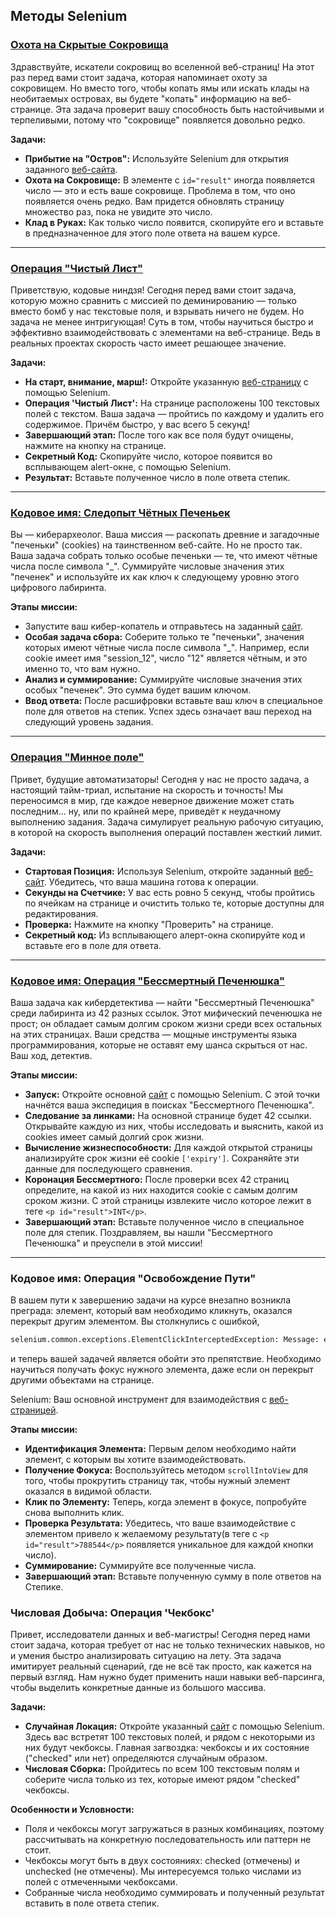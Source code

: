 ## Методы Selenium

### [Охота на Скрытые Сокровища](https://github.com/vypiemzalyubov/qa-automation/blob/main/Selenium/Selenium%20Python/2.%20Selenium%20methods/task_1.py)

Здравствуйте, искатели сокровищ во вселенной веб-страниц! На этот раз перед вами стоит задача, которая напоминает охоту за сокровищем. Но вместо того, чтобы копать ямы или искать клады на необитаемых островах, вы будете "копать" информацию на веб-странице. Эта задача проверит вашу способность быть настойчивыми и терпеливыми, потому что "сокровище" появляется довольно редко.

**Задачи:**
- **Прибытие на "Остров":** Используйте Selenium для открытия заданного [веб-сайта](https://parsinger.ru/methods/1/index.html).
- **Охота на Сокровище:** В элементе с `id="result"` иногда появляется число — это и есть ваше сокровище. Проблема в том, что оно появляется очень редко. Вам придется обновлять страницу множество раз, пока не увидите это число.
- **Клад в Руках:** Как только число появится, скопируйте его и вставьте в предназначенное для этого поле ответа на вашем курсе.

---

### [Операция "Чистый Лист"](https://github.com/vypiemzalyubov/qa-automation/blob/main/Selenium/Selenium%20Python/2.%20Selenium%20methods/task_2.py)

Приветствую, кодовые ниндзя! Сегодня перед вами стоит задача, которую можно сравнить с миссией по деминированию — только вместо бомб у нас текстовые поля, и взрывать ничего не будем. Но задача не менее интригующая! Суть в том, чтобы научиться быстро и эффективно взаимодействовать с элементами на веб-странице. Ведь в реальных проектах скорость часто имеет решающее значение.

**Задачи:**
- **На старт, внимание, марш!:** Откройте указанную [веб-страницу](https://parsinger.ru/selenium/5.5/1/1.html) с помощью Selenium. 
- **Операция 'Чистый Лист':** На странице расположены 100 текстовых полей с текстом. Ваша задача — пройтись по каждому и удалить его содержимое. Причём быстро, у вас всего 5 секунд!
- **Завершающий этап:** После того как все поля будут очищены, нажмите на кнопку на странице.
- **Секретный Код:** Скопируйте число, которое появится во всплывающем alert-окне, с помощью Selenium.
- **Результат:** Вставьте полученное число в поле ответа степик.

---

### [Кодовое имя: Следопыт Чётных Печеньек](https://github.com/vypiemzalyubov/qa-automation/blob/main/Selenium/Selenium%20Python/2.%20Selenium%20methods/task_3.py)

Вы — киберархеолог. Ваша миссия — раскопать древние и загадочные "печеньки" (cookies) на таинственном веб-сайте. Но не просто так. Ваша задача собрать только особые печеньки — те, что имеют чётные числа после символа "_". Суммируйте числовые значения этих "печенек" и используйте их как ключ к следующему уровню этого цифрового лабиринта.

**Этапы миссии:**
- Запустите ваш кибер-копатель и отправьтесь на заданный [сайт](https://parsinger.ru/methods/3/index.html).
- **Особая задача сбора:** Соберите только те "печеньки", значения которых имеют чётные числа после символа "_". Например, если cookie имеет имя "session_12", число "12" является чётным, и это именно то, что вам нужно.
- **Анализ и суммирование:** Суммируйте числовые значения этих особых "печенек". Это сумма будет вашим ключом.
- **Ввод ответа:** После расшифровки вставьте ваш ключ в специальное поле для ответов на степик. Успех здесь означает ваш переход на следующий уровень задания.

---

### [Операция "Минное поле"](https://github.com/vypiemzalyubov/qa-automation/blob/main/Selenium/Selenium%20Python/2.%20Selenium%20methods/task_4.py)

Привет, будущие автоматизаторы! Сегодня у нас не просто задача, а настоящий тайм-триал, испытание на скорость и точность! Мы переносимся в мир, где каждое неверное движение может стать последним... ну, или по крайней мере, приведёт к неудачному выполнению задания. Задача симулирует реальную рабочую ситуацию, в которой на скорость выполнения операций поставлен жесткий лимит.

**Задачи:**
- **Стартовая Позиция:** Используя Selenium, откройте заданный [веб-сайт](https://parsinger.ru/selenium/5.5/2/1.html). Убедитесь, что ваша машина готова к операции.
- **Секунды на Счетчике:** У вас есть ровно 5 секунд, чтобы пройтись по ячейкам на странице и очистить только те, которые доступны для редактирования.
- **Проверка:** Нажмите на кнопку "Проверить" на странице.
- **Секретный код:** Из всплывающего алерт-окна скопируйте код и вставьте его в поле для ответа.

---

### [ Кодовое имя: Операция "Бессмертный Печенюшка"](https://github.com/vypiemzalyubov/qa-automation/blob/main/Selenium/Selenium%20Python/2.%20Selenium%20methods/task_5.py)

Ваша задача как кибердетектива — найти "Бессмертный Печенюшка" среди лабиринта из 42 разных ссылок. Этот мифический печенюшка не прост; он обладает самым долгим сроком жизни среди всех остальных на этих страницах. Ваши средства — мощные инструменты языка программирования, которые не оставят ему шанса скрыться от нас. Ваш ход, детектив.

**Этапы миссии:**
- **Запуск:** Откройте основной [сайт](https://parsinger.ru/methods/5/index.html) с помощью Selenium. С этой точки начнётся ваша экспедиция в поисках "Бессмертного Печенюшка".
- **Следование за линками:** На основной странице будет 42 ссылки. Открывайте каждую из них, чтобы исследовать и выяснить, какой из cookies имеет самый долгий срок жизни.
- **Вычисление жизнеспособности:** Для каждой открытой страницы анализируйте срок жизни её cookie `['expiry']`. Сохраняйте эти данные для последующего сравнения.
- **Коронация Бессмертного:** После проверки всех 42 страниц определите, на какой из них находится cookie с самым долгим сроком жизни. С этой страницы извлеките число которое лежит в  теге `<p id="result">INT</p>`.
- **Завершающий этап:** Вставьте полученное число в специальное поле для степик. Поздравляем, вы нашли "Бессмертного Печенюшка" и преуспели в этой миссии!

---

### Кодовое имя: Операция "Освобождение Пути"

В вашем пути к завершению задачи на курсе внезапно возникла преграда: элемент, который вам необходимо кликнуть, оказался перекрыт другим элементом. Вы столкнулись с ошибкой,
```python
selenium.common.exceptions.ElementClickInterceptedException: Message: element click intercepted: Element <button class="btn" onclick="clicks()">...</button> is not clickable at point (135, 179). Other element would receive the click: <div class="block2"></div>
```
и теперь вашей задачей является обойти это препятствие. Необходимо научиться получать фокус нужного элемента, даже если он перекрыт другими объектами на странице.

Selenium: Ваш основной инструмент для взаимодействия с [веб-страницей](https://parsinger.ru/scroll/4/index.html).

**Этапы миссии:**
- **Идентификация Элемента:** Первым делом необходимо найти элемент, с которым вы хотите взаимодействовать.
- **Получение Фокуса:** Воспользуйтесь методом `scrollIntoView` для того, чтобы прокрутить страницу так, чтобы нужный элемент оказался в видимой области.
- **Клик по Элементу:** Теперь, когда элемент в фокусе, попробуйте снова выполнить клик.
- **Проверка Результата:** Убедитесь, что ваше взаимодействие с элементом привело к желаемому результату(в теге с `<p id="result">788544</p>` появляется уникальное для каждой кнопки число).
- **Суммирование:**  Суммируйте все полученные числа.
- **Завершающий этап:** Вставьте полученную сумму в поле ответов на Степике.

### Числовая Добыча: Операция 'Чекбокс'

Привет, исследователи данных и веб-магистры! Сегодня перед нами стоит задача, которая требует от нас не только технических навыков, но и умения быстро анализировать ситуацию на лету. Эта задача имитирует реальный сценарий, где не всё так просто, как кажется на первый взгляд. Нам нужно будет применить наши навыки веб-парсинга, чтобы выделить конкретные данные из большого массива.

**Задачи:**
- **Случайная Локация:** Откройте указанный [сайт](https://parsinger.ru/selenium/5.5/3/1.html) с помощью Selenium. Здесь вас встретят 100 текстовых полей, и рядом с некоторыми из них будут чекбоксы. Главная загвоздка: чекбоксы и их состояние ("checked" или нет) определяются случайным образом.
- **Числовая Сборка:** Пройдитесь по всем 100 текстовым полям и соберите числа только из тех, которые имеют рядом "checked" чекбоксы.

**Особенности и Условности:**
- Поля и чекбоксы могут загружаться в разных комбинациях, поэтому рассчитывать на конкретную последовательность или паттерн не стоит.
- Чекбоксы могут быть в двух состояниях: checked (отмечены) и unchecked (не отмечены). Мы интересуемся только числами из полей с отмеченными чекбоксами.
- Собранные числа необходимо суммировать и полученный результат вставить в поле ответа степик.
